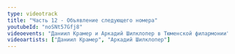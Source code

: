 ```yaml
---
type: videotrack
title: "Часть 12 - Объявление следующего номера"
youtubeId: "noSNt57Gfj8"
videoevents: "Даниил Крамер и Аркадий Шилклопер в Тюменской филармонии"
videoartists: ["Даниил Крамер", "Аркадий Шилклопер"]
---
```

